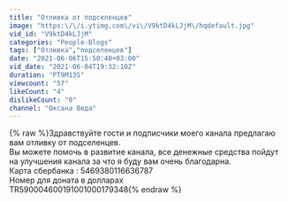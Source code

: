 ```yaml
---
title: "Отливка от подселенцев"
image: "https:\/\/i.ytimg.com\/vi\/V9ktD4kLJjM\/hqdefault.jpg"
vid_id: "V9ktD4kLJjM"
categories: "People-Blogs"
tags: ["Отливка","подселенцев"]
date: "2021-06-06T15:50:40+03:00"
vid_date: "2021-06-04T19:32:10Z"
duration: "PT9M13S"
viewcount: "57"
likeCount: "4"
dislikeCount: "0"
channel: "Оксана Веда"
---
```

{% raw %}Здравствуйте гости и подписчики моего канала предлагаю вам отливку от подселенцев.<br />Вы можете помочь в развитие канала, все денежные средства пойдут на улучшения канала за что я буду вам очень благодарна.<br />Карта сбербанка : 5469380116636787<br />Номер для доната в долларах<br />TR590004600191001000179348{% endraw %}
